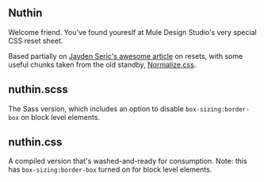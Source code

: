 Nuthin
---
Welcome friend. You've found youreslf at Mule Design Studio's very special CSS reset sheet. 

Based partially on [Jayden Seric's awesome article](http://jaydenseric.com/blog/forget-normalize-or-resets-lay-your-own-css-foundation) on resets, with some useful chunks taken from the old standby, [Normalize.css](https://github.com/necolas/normalize.css).

## nuthin.scss
The Sass version, which includes an option to disable `box-sizing:border-box` on block level elements.

## nuthin.css
A compiled version that's washed-and-ready for consumption. Note: this has `box-sizing:border-box` turned on for block level elements.

